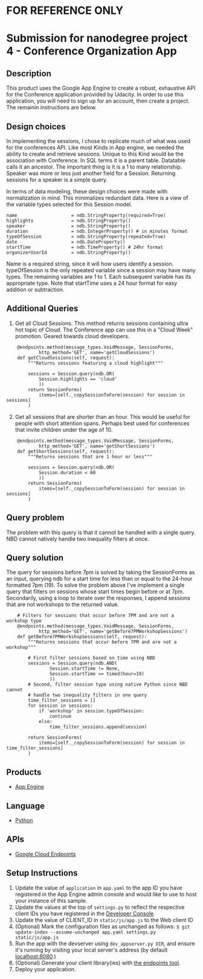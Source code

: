 # FOR REFERENCE ONLY

# Submission for nanodegree project 4 - Conference Organization App

## Description
This product uses the Google App Engine to create a robust, exhaustive API for the Conference application provided by Udacity. In
order to use this application, you will need to sign up for an account, then create a project. The remainin instructions are below.

## Design choices
In implementing the sessions, I chose to replicate much of what was used for the conferences API. Like most Kinds in App engine, we needed the ability to create and retrieve sessions. Unique to this Kind would be the association with Conference. In SQL terms it is a parent table. Datatable calls it an ancestor. The important thing is it is a 1 to many relationship. Speaker was more or less just another field for a Session. Returning sessions for a speaker is a simple query.

In terms of data modeling, these design choices were made with normalization in mind. This minimalizes redundant data. Here is a view of the variable types selected for this Session model.

```
name                    = ndb.StringProperty(required=True)
highlights              = ndb.StringProperty()
speaker                 = ndb.StringProperty()
duration                = ndb.IntegerProperty() # in minutes format
typeOfSession           = ndb.StringProperty(repeated=True)
date                    = ndb.DateProperty()
startTime               = ndb.TimeProperty() # 24hr format
organizerUserId         = ndb.StringProperty()
```
Name is a required string, since it will how users identify a session.
typeOfSession is the only repeated variable since a session may have many types. The remaining variables are 1 to 1. Each subsequent variable has its appropriate type. Note that startTime uses a 24 hour format for easy addition or subtraction.

## Additional Queries
1. Get all Cloud Sessions. This method returns sessions containing ultra hot topic of Cloud. The Conference app can use this in a "Cloud Week" promotion. Geared towards cloud developers.
```
    @endpoints.method(message_types.VoidMessage, SessionForms,
            http_method='GET', name='getCloudSessions')
    def getCloudSessions(self, request):
        """Returns sessions featuring a cloud highlight"""

        sessions = Session.query(ndb.OR(
            Session.highlights == 'cloud'
            ))
        return SessionForms(
            items=[self._copySessionToForm(session) for session in sessions]
        )

```
2. Get all sessions that are shorter than an hour. This would be useful for people with short attention spans. Perhaps best used for conferences that invite children under the age of 10.
```
    @endpoints.method(message_types.VoidMessage, SessionForms,
            http_method='GET', name='getShortSessions')
    def getShortSessions(self, request):
        """Returns sessions that are 1 hour or less"""

        sessions = Session.query(ndb.OR(
            Session.duration < 60
            ))
        return SessionForms(
            items=[self._copySessionToForm(session) for session in sessions]
        )
```
## Query problem
The problem with this query is that it cannot be handled with a single query.  NBD cannot natively handle two inequality filters at once.

## Query solution
The query for sessions before 7pm is solved by taking the SessionForms as an input, querying ndb for a start time for less than or equal to the 24-hour formatted 7pm (19). To solve the problem above I've implement a single query that filters on sessions whose start times begin before or at 7pm. Secondarily, using a loop to iterate over the responses, I append sessions that are not workshops to the returned value.
```
    # Filters for sessions that occur before 7PM and are not a workshop type
    @endpoints.method(message_types.VoidMessage, SessionForms,
            http_method='GET', name='getBefore7PMWorkshopSessions')
    def getBefore7PMWorkshopSessions(self, request):
        """Returns sessions that occur before 7PM and are not a workshop"""

        # First filter sessions based on time using NBD
        sessions = Session.query(ndb.AND(
                Session.startTime != None,
                Session.startTime <= timed(hour=19)
                ))
        # Second, filter session type using native Python since NBD cannot
        # handle two inequality filters in one query
        time_filter_sessions = []
        for session in sessions:
            if 'workshop' in session.typeOfSession:
                continue
            else:
                time_filter_sessions.append(session)

        return SessionForms(
            items=[self._copySessionToForm(session) for session in time_filter_sessions]
        )
```


## Products
- [App Engine][1]

## Language
- [Python][2]

## APIs
- [Google Cloud Endpoints][3]

## Setup Instructions
1. Update the value of `application` in `app.yaml` to the app ID you
   have registered in the App Engine admin console and would like to use to host
   your instance of this sample.
1. Update the values at the top of `settings.py` to
   reflect the respective client IDs you have registered in the
   [Developer Console][4].
1. Update the value of CLIENT_ID in `static/js/app.js` to the Web client ID
1. (Optional) Mark the configuration files as unchanged as follows:
   `$ git update-index --assume-unchanged app.yaml settings.py static/js/app.js`
1. Run the app with the devserver using `dev_appserver.py DIR`, and ensure it's running by visiting your local server's address (by default [localhost:8080][5].)
1. (Optional) Generate your client library(ies) with [the endpoints tool][6].
1. Deploy your application.


[1]: https://developers.google.com/appengine
[2]: http://python.org
[3]: https://developers.google.com/appengine/docs/python/endpoints/
[4]: https://console.developers.google.com/
[5]: https://localhost:8080/
[6]: https://developers.google.com/appengine/docs/python/endpoints/endpoints_tool
